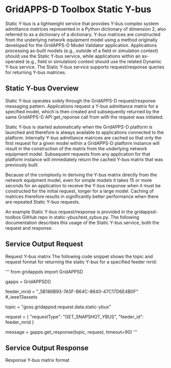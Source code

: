 # GridAPPS-D Toolbox Static Y-bus

Static Y-bus is a lightweight service that provides Y-bus complex system admittance matrices represented in a Python dictionary of dimension 2, also referred to as a dictionary of a dictionary. Y-bus matrices are constructed from the underlying network equipment model using a method originally developed for the GridAPPS-D Model Validator application. Applications processing as-built models (e.g., outside of a field or simulation context) should use the Static Y-bus service, while applications within an as-operated (e.g., field or simulation) context should use the related Dynamic Y-bus service. The Static Y-bus service supports request/response queries for returning Y-bus matrices.

## Static Y-bus Overview

Static Y-bus operates solely through the GridAPPS-D request/response messaging pattern. Applications request a Y-bus admittance matrix for a specified model, which is then created and subsequently returned by the same GridAPPS-D API get_reponse call from with the request was initiated.

Static Y-bus is started automatically when the GridAPPS-D platform is launched and therefore is always available to applications connected to the platform. Internally Y-bus admittance matrices are cached so that only the first request for a given model within a GridAPPS-D platform instance will result in the construction of the matrix from the underlying network equipment model. Subsequent requests from any application for that platform instance will immediately return the cached Y-bus matrix that was previously built.

Because of the complexity in deriving the Y-bus matrix directly from the network equipment model, even for simple models it takes 15 or more seconds for an application to receive the Y-bus response when it must be constructed for the initial request, longer for a large model. Caching of matrices therefore results in significantly better performance when there are repeated Static Y-bus requests.

An example Static Y-bus request/response is provided in the gridappsd-toolbox GitHub repo in static-ybus/test_sybus.py. The following documentation describes this usage of the Static Y-bus service, both the request and response.

## Service Output Request

Request Y-bus matrix
The following code snippet shows the topic and request format for returning the static Y-bus for a specified feeder mrid:

'''
from gridappds import GridAPPSD

gapps = GridAPPSD()

feeder_mrid = "_5B186B93-7A5F-B64C-8640-47C17D6E4B0F" #_ieee13assets

topic = "goss.gridappsd.request.data.static-ybus"

request = {
  "requestType": "GET_SNAPSHOT_YBUS",
  "feeder_id": feeder_mrid
}

message = gapps.get_response(topic, request, timeout=90)
'''

## Service Output Response

Response Y-bus matrix format

